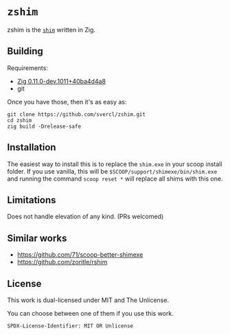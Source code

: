 # `zshim`

zshim is the [`shim`](https://github.com/71/scoop-better-shimexe/) written in
Zig.

## Building

Requirements:

- [Zig 0.11.0-dev.1011+40ba4d4a8](https://ziglang.org/)
- git

Once you have those, then it's as easy as:

```shell
git clone https://github.com/svercl/zshim.git
cd zshim
zig build -Drelease-safe
```

## Installation

The easiest way to install this is to replace the `shim.exe` in your scoop
install folder. If you use vanilla, this will be
`$SCOOP/support/shimexe/bin/shim.exe` and running the command `scoop reset *`
will replace all shims with this one.

## Limitations

Does not handle elevation of any kind. (PRs welcomed)

## Similar works

- https://github.com/71/scoop-better-shimexe
- https://github.com/zoritle/rshim

## License

This work is dual-licensed under MIT and The Unlicense.

You can choose between one of them if you use this work.

`SPDX-License-Identifier: MIT OR Unlicense`

